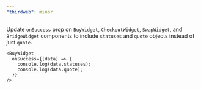 ```yaml
---
"thirdweb": minor
---
```


Update `onSuccess` prop on `BuyWidget`, `CheckoutWidget`, `SwapWidget`, and `BridgeWidget` components to include `statuses` and `quote` objects instead of just `quote`.

```tsx
<BuyWidget
  onSuccess={(data) => {
    console.log(data.statuses);
    console.log(data.quote);
  }}
/>
```
